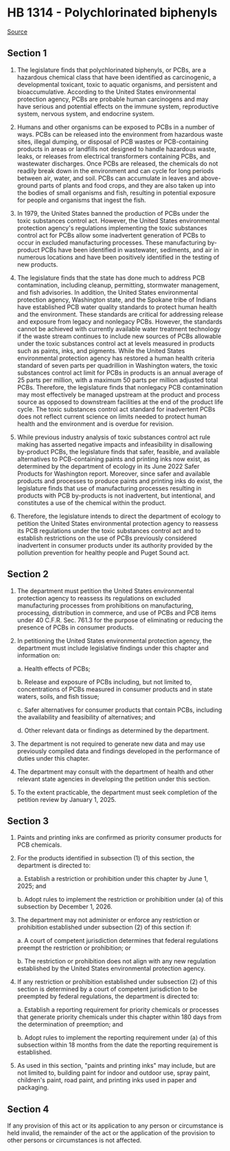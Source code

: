 # HB 1314 - Polychlorinated biphenyls

[Source](http://lawfilesext.leg.wa.gov/biennium/2023-24/Pdf/Bills/House%20Bills/1314.pdf)

## Section 1
1. The legislature finds that polychlorinated biphenyls, or PCBs, are a hazardous chemical class that have been identified as carcinogenic, a developmental toxicant, toxic to aquatic organisms, and persistent and bioaccumulative. According to the United States environmental protection agency, PCBs are probable human carcinogens and may have serious and potential effects on the immune system, reproductive system, nervous system, and endocrine system.

2. Humans and other organisms can be exposed to PCBs in a number of ways. PCBs can be released into the environment from hazardous waste sites, illegal dumping, or disposal of PCB wastes or PCB-containing products in areas or landfills not designed to handle hazardous waste, leaks, or releases from electrical transformers containing PCBs, and wastewater discharges. Once PCBs are released, the chemicals do not readily break down in the environment and can cycle for long periods between air, water, and soil. PCBs can accumulate in leaves and above-ground parts of plants and food crops, and they are also taken up into the bodies of small organisms and fish, resulting in potential exposure for people and organisms that ingest the fish.

3. In 1979, the United States banned the production of PCBs under the toxic substances control act. However, the United States environmental protection agency's regulations implementing the toxic substances control act for PCBs allow some inadvertent generation of PCBs to occur in excluded manufacturing processes. These manufacturing by-product PCBs have been identified in wastewater, sediments, and air in numerous locations and have been positively identified in the testing of new products.

4. The legislature finds that the state has done much to address PCB contamination, including cleanup, permitting, stormwater management, and fish advisories. In addition, the United States environmental protection agency, Washington state, and the Spokane tribe of Indians have established PCB water quality standards to protect human health and the environment. These standards are critical for addressing release and exposure from legacy and nonlegacy PCBs. However, the standards cannot be achieved with currently available water treatment technology if the waste stream continues to include new sources of PCBs allowable under the toxic substances control act at levels measured in products such as paints, inks, and pigments. While the United States environmental protection agency has restored a human health criteria standard of seven parts per quadrillion in Washington waters, the toxic substances control act limit for PCBs in products is an annual average of 25 parts per million, with a maximum 50 parts per million adjusted total PCBs. Therefore, the legislature finds that nonlegacy PCB contamination may most effectively be managed upstream at the product and process source as opposed to downstream facilities at the end of the product life cycle. The toxic substances control act standard for inadvertent PCBs does not reflect current science on limits needed to protect human health and the environment and is overdue for revision.

5. While previous industry analysis of toxic substances control act rule making has asserted negative impacts and infeasibility in disallowing by-product PCBs, the legislature finds that safer, feasible, and available alternatives to PCB-containing paints and printing inks now exist, as determined by the department of ecology in its June 2022 Safer Products for Washington report. Moreover, since safer and available products and processes to produce paints and printing inks do exist, the legislature finds that use of manufacturing processes resulting in products with PCB by-products is not inadvertent, but intentional, and constitutes a use of the chemical within the product.

6. Therefore, the legislature intends to direct the department of ecology to petition the United States environmental protection agency to reassess its PCB regulations under the toxic substances control act and to establish restrictions on the use of PCBs previously considered inadvertent in consumer products under its authority provided by the pollution prevention for healthy people and Puget Sound act.

## Section 2
1. The department must petition the United States environmental protection agency to reassess its regulations on excluded manufacturing processes from prohibitions on manufacturing, processing, distribution in commerce, and use of PCBs and PCB items under 40 C.F.R. Sec. 761.3 for the purpose of eliminating or reducing the presence of PCBs in consumer products.

2. In petitioning the United States environmental protection agency, the department must include legislative findings under this chapter and information on:

    a. Health effects of PCBs;

    b. Release and exposure of PCBs including, but not limited to, concentrations of PCBs measured in consumer products and in state waters, soils, and fish tissue;

    c. Safer alternatives for consumer products that contain PCBs, including the availability and feasibility of alternatives; and

    d. Other relevant data or findings as determined by the department.

3. The department is not required to generate new data and may use previously compiled data and findings developed in the performance of duties under this chapter.

4. The department may consult with the department of health and other relevant state agencies in developing the petition under this section.

5. To the extent practicable, the department must seek completion of the petition review by January 1, 2025.

## Section 3
1. Paints and printing inks are confirmed as priority consumer products for PCB chemicals.

2. For the products identified in subsection (1) of this section, the department is directed to:

    a. Establish a restriction or prohibition under this chapter by June 1, 2025; and

    b. Adopt rules to implement the restriction or prohibition under (a) of this subsection by December 1, 2026.

3. The department may not administer or enforce any restriction or prohibition established under subsection (2) of this section if:

    a. A court of competent jurisdiction determines that federal regulations preempt the restriction or prohibition; or

    b. The restriction or prohibition does not align with any new regulation established by the United States environmental protection agency.

4. If any restriction or prohibition established under subsection (2) of this section is determined by a court of competent jurisdiction to be preempted by federal regulations, the department is directed to:

    a. Establish a reporting requirement for priority chemicals or processes that generate priority chemicals under this chapter within 180 days from the determination of preemption; and

    b. Adopt rules to implement the reporting requirement under (a) of this subsection within 18 months from the date the reporting requirement is established.

5. As used in this section, "paints and printing inks" may include, but are not limited to, building paint for indoor and outdoor use, spray paint, children's paint, road paint, and printing inks used in paper and packaging.

## Section 4
If any provision of this act or its application to any person or circumstance is held invalid, the remainder of the act or the application of the provision to other persons or circumstances is not affected.
